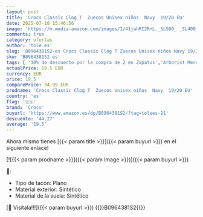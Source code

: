```yaml
---
layout: post
title: 'Crocs Classic Clog T  Zuecos Unisex niños  Navy  19/20 EU'
date: 2025-07-10 15:46:56
image: 'https://m.media-amazon.com/images/I/41jahRI2R+L._SL500_._SL400_.jpg'
comments: true
category: ofertas
author: 'tole.es'
slug: 'B0964381S2-es Crocs Classic Clog T Zuecos Unisex niños Navy 19/20 EU'
sku: 'B0964381S2-es'
tags: [ '10% de descuento por la compra de 2 en Zapatos','Arborist Merchandising Root','Black Friday','Crocs Shoes','Moda','Moda Niño','Niños y Niñas','Self Service','Special Features Stores','Zapatos de niño','Zuecos y mules para niño','c8538d25-3af9-48d3-aeff-5f3ce5572a36_0','c8538d25-3af9-48d3-aeff-5f3ce5572a36_2001','c8538d25-3af9-48d3-aeff-5f3ce5572a36_2601','c8538d25-3af9-48d3-aeff-5f3ce5572a36_32602','c8538d25-3af9-48d3-aeff-5f3ce5572a36_6501','c8538d25-3af9-48d3-aeff-5f3ce5572a36_8101','crocs','zuecos','🇪🇸', ]
actualPrice: 19.5 EUR
currency: EUR
price: 19.5
comparePrice: 34.99 EUR
prodname: 'Crocs Classic Clog T  Zuecos Unisex niños  Navy  19/20 EU'
country: 'es'
flag: '🇪🇸'
brand: 'Crocs'
buyurl: 'https://www.amazon.es/dp/B0964381S2/?tag=tolees-21'
descuento: '44.27'
average: '19.5'
---
```


Ahora mismo tienes [{{< param title >}}]({{< param buyurl >}}) en el siguiente enlace!

[![{{< param prodname >}}]({{< param image >}})]({{< param buyurl >}})

🔎:

- Tipo de tacón: Plano
- Material exterior: Sintético
- Material de la suela: Sintético

[🛒 Visítala!!!]({{< param buyurl >}})
{{<world>}}B0964381S2{{</world>}}
